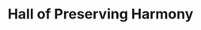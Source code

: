 ---
title: Hall of Preserving Harmony
division: the Three Halls of the Outer Court
licence: CC BY 2.0
licence-url: https://creativecommons.org/licenses/by/2.0/deed.en
image-url: https://upload.wikimedia.org/wikipedia/commons/thumb/3/32/Forbidden_city_05.jpg/800px-Forbidden_city_05.jpg
time: The Eighteenth Year of Yongle in Ming Dynasty (1420)
para: Height 29.50m, Floor area 1240m²
tags: Preserving, Harmony, crowned, feast, examinations
intro: the Hall of Preserving Harmony’s most striking visual feature is a massive marble carving resting behind the hall. The ramp is carved with cloud dragon designs. The enormous stone carving sits in the center of the stairway leading down from the hall. It was originally sculpted in the Ming Dynasty, and not touched again until the Qing Dynasty when it was re-sculpted. Sixteen and a half meters long, three meters wide, and 1.7 meters high, the cloud dragon carving weighed in at over 200 tons. The carving pictures 9 dragons amongst floating clouds, symbolizing the unity of the Chinese empire and the power divinely granted to the emperor by the heavens.The Hall of Preserving Harmony was known as the Hall of Honour at the beginning of the Ming dynasty, before being renamed the Hall of Jianji in the 41st year of the Ming dynasty (1562) and The Hall of Preserving Harmony in the 2nd year of the Qing dynasty (1645). 
intro2: The Hall of Preserving Harmony was used differently in the Ming and Qing dynasties, where the emperor used to change his clothes before the Ming dynasty ceremonies, and when the empress and the crown prince was crowned, the emperor was congratulated in this hall. In the Qing dynasty, every year on New Year's Eve and the 15th day of the first month, the emperor gave a feast to foreign clans, princes and ministers of one or two grades, which were very spectacular scenes. In addition, the family feast and each of the Imperial examinations are held in The Hall of Preserving Harmony.
layout: exhibit
lineType: lineTwo
---